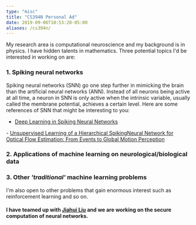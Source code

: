 ```yaml
---
type: "misc"
title: "CS394N Personal Ad"
date: 2019-09-06T10:53:20-05:00
aliases: /cs394n/
---
```


My research area is computational neuroscience and my background is in physics. I have hidden talents in mathematics. Three potential topics I'd be interested in working on are:

### 1. Spiking neural networks
Spiking neural networks (SNN) go one step further in mimicking the brain than the artificial neural networks (ANN). Instead of all neurons being active at all time, a neuron in SNN is only active when the intrinsic variable, usually called the membrane potential, achieves a certain level. Here are some references of SNN that might be interesting to you:

- <a href="https://arxiv.org/abs/1804.08150" class="link-normal" target="_blank">Deep Learning in Spiking Neural Networks
</a>
- <a href="https://arxiv.org/abs/1807.10936" class="link-normal" target="_blank">Unsupervised Learning of a Hierarchical SpikingNeural Network for Optical Flow Estimation: From Events to Global Motion Perception</a>


### 2. Applications of machine learning on neurological/biological data

### 3. Other *'traditional'* machine learning problems
I'm also open to other problems that gain enormous interest such as reinforcement learning and so on.


#### I have teamed up with <a href="https://www.cs.utexas.edu/~jiahui/neuralnetworkads.html" class="link-normal" target="_blank">Jiahui Liu</a> and we are working on the secure computation of neural networks.